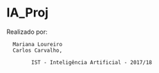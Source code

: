 # IA_Proj

Realizado por:
    
      Mariana Loureiro
      Carlos Carvalho,
          
            IST - Inteligência Artificial - 2017/18
